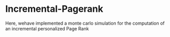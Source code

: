 # Incremental-Pagerank
Here, wehave implemented a monte carlo simulation for the computation of an incremental personalized Page Rank
